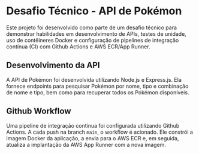 # Desafio Técnico - API de Pokémon

Este projeto foi desenvolvido como parte de um desafio técnico para demonstrar habilidades em desenvolvimento de APIs, testes de unidade, uso de contêineres Docker e configuração de pipelines de integração contínua (CI) com Github Actions e AWS ECR/App Runner.

## Desenvolvimento da API

A API de Pokémon foi desenvolvida utilizando Node.js e Express.js. Ela fornece endpoints para pesquisar Pokémon por nome, tipo e combinação de nome e tipo, bem como para recuperar todos os Pokémon disponíveis.

## Github Workflow

Uma pipeline de integração contínua foi configurada utilizando Github Actions. A cada push na branch `main`, o workflow é acionado. Ele constrói a imagem Docker da aplicação, a envia para o AWS ECR e, em seguida, atualiza a implantação da AWS App Runner com a nova imagem.
